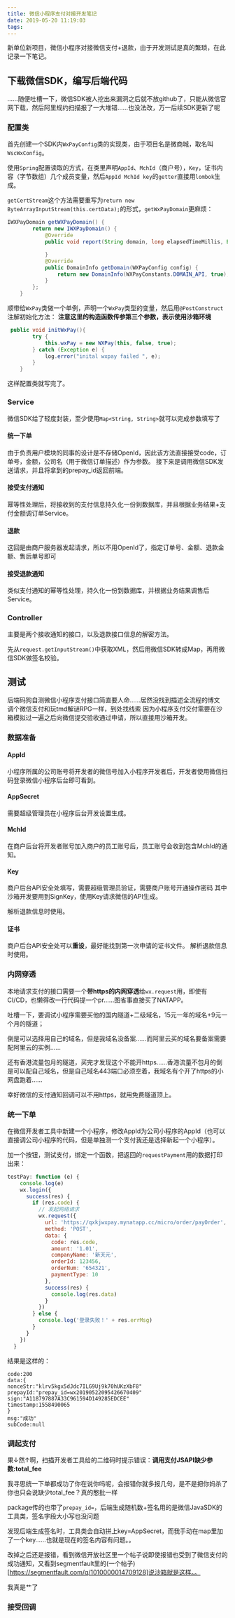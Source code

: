 ```yaml
---
title: 微信小程序支付对接开发笔记
date: 2019-05-20 11:19:03
tags:
---
```

新单位新项目，微信小程序对接微信支付+退款，由于开发测试是真的繁琐，在此记录一下笔记。

## 下载微信SDK，编写后端代码

……随便吐槽一下，微信SDK被人挖出来漏洞之后就不放github了，只能从微信官网下载，然后阿里规约扫描报了一大堆错……也没法改，万一后续SDK更新了呢

### 配置类
首先创建一个SDK内`WxPayConfig`类的实现类，由于项目名是微商城，取名叫`WscWxConfig`。

使用`Spring`配置读取的方式，在类里声明`AppId`、`MchId`（商户号），`Key`，证书内容（字节数组）几个成员变量，然后`AppId MchId key`的`getter`直接用`lombok`生成。

`getCertStream`这个方法需要重写为`return new ByteArrayInputStream(this.certData);`的形式，`getWxPayDomain`更麻烦：

```java
IWXPayDomain getWXPayDomain() {
        return new IWXPayDomain() {
            @Override
            public void report(String domain, long elapsedTimeMillis, Exception ex) {

            }
            @Override
            public DomainInfo getDomain(WXPayConfig config) {
                return new DomainInfo(WXPayConstants.DOMAIN_API, true);
            }
        };
    }
```

顺带给`WxPay`类做一个单例，声明一个`WxPay`类型的变量，然后用`@PostConstruct`注解初始化方法：
**注意这里的构造函数传参第三个参数，表示使用沙箱环境**
```java
 public void initWxPay(){
        try {
            this.wxPay = new WXPay(this, false, true);
        } catch (Exception e) {
            log.error("inital wxpay failed ", e);
        }
    }
```
这样配置类就写完了。

### Service
微信SDK给了轻度封装，至少使用`Map<String, String>`就可以完成参数填写了

#### 统一下单
由于负责用户模块的同事的设计是不存储OpenId，因此该方法直接接受code，订单号，金额，公司名（用于微信订单描述）作为参数。
接下来是调用微信SDK发送请求，并且将拿到的prepay_id返回前端。

#### 接受支付通知
幂等性处理后，将接收到的支付信息持久化一份到数据库，并且根据业务结果+支付金额调订单Service。

#### 退款
这回是由商户服务器发起请求，所以不用OpenId了，指定订单号、金额、退款金额、售后单号即可

#### 接受退款通知
类似支付通知的幂等性处理，持久化一份到数据库，并根据业务结果调售后Service。

### Controller
主要是两个接收通知的接口，以及退款接口信息的解密方法。

先从`request.getInputStream()`中获取XML，然后用微信SDK转成Map，再用微信SDK做签名校验。

## 测试

后端码狗自测微信小程序支付接口简直要人命……居然没找到描述全流程的博文
调个微信支付和玩tmd解谜RPG一样，到处找线索
因为小程序支付交付需要在沙箱模拟过一遍之后向微信提交验收通过申请，所以直接用沙箱开发。

### 数据准备

#### AppId
小程序所属的公司账号将开发者的微信号加入小程序开发者后，开发者使用微信扫码登录微信小程序后台即可看到。

#### AppSecret
需要超级管理员在小程序后台开发设置生成。

#### MchId
在商户后台将开发者账号加入商户的员工账号后，员工账号会收到包含MchId的通知。


#### Key
商户后台API安全处填写，需要超级管理员验证，需要商户账号开通操作密码
其中沙箱开发要用到SignKey，使用Key请求微信的API生成。

解析退款信息时使用。

#### 证书
商户后台API安全处可以**重设**，最好能找到第一次申请的证书文件。
解析退款信息时使用。

### 内网穿透

本地请求支付的接口需要一个**带https的内网穿透**给`wx.request`用，即使有CI/CD，也懒得改一行代码提一个pr……图省事直接买了NATAPP。

吐槽一下，要调试小程序需要买他的国内隧道+二级域名，15元一年的域名+9元一个月的隧道；

倒是可以选择用自己的域名，但是我域名没备案……而阿里云买的域名要备案需要配阿里云的实例……

还有香港流量包月的隧道，买完才发现这个不能开https……香港流量不包月的倒是可以配自己域名，但是自己域名443端口必须空着，我域名有个开了https的小网盘跑着……

幸好微信的支付通知回调可以不用https，就用免费隧道顶上。

### 统一下单

在微信开发者工具中新建一个小程序，修改AppId为公司小程序的AppId（也可以直接调公司小程序的代码，但是单独测一个支付我还是选择新起一个小程序）。


加一个按钮，测试支付，绑定一个函数，把返回的`requestPayment`用的数据打印出来：
```javascript
testPay: function (e) {
    console.log(e)
    wx.login({
      success(res) {
        if (res.code) {
          // 发起网络请求
          wx.request({
            url: 'https://qxkjwxpay.mynatapp.cc/micro/order/payOrder',
            method: 'POST',
            data: {
              code: res.code,
              amount: '1.01',
              companyName: '新天元',
              orderId: 123456,
              orderNum: '654321',
              paymentType: 10
            },
            success(res) {
              console.log(res.data)
            }
          })
        } else {
          console.log('登录失败！' + res.errMsg)
        }
      }
    })
  }
```

结果是这样的：
```
code:200
data:{
nonceStr:"klrv5kgx5dJdc7ILG9Uj9k70hUKzXbF8"
prepayId:"prepay_id=wx20190522095426670409"
sign:"A118797887A33C961594D149285EDCEE"
timestamp:1558490065
}
msg:"成功"
subCode:null
```

### 调起支付

果↓然↑啊，扫描开发者工具给的二维码时提示错误：**调用支付JSAPI缺少参数:total_fee**

我寻思统一下单都成功了你在说你吗呢，会报错你就多报几句，是不是把你妈杀了你也只会说缺少total_fee？真的憨批一样

package传的也带了`prepay_id=`，后端生成随机数+签名用的是微信JavaSDK的工具类，签名字段大小写也没问题


发现后端生成签名时，工具类会自动拼上key=AppSecret，而我手动在map里加了一个key……也就是现在的签名内容有问题。。

改掉之后还是报错，看到微信开放社区里一个帖子说即使报错也受到了微信支付的成功通知，又看到segmentfault里的(一个帖子)[https://segmentfault.com/q/1010000014709128]说沙箱就是这样。。

我真是艹了

### 接受回调







